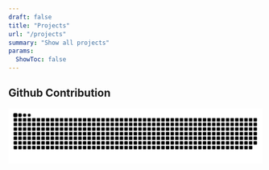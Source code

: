 ```yaml
---
draft: false
title: "Projects"
url: "/projects"
summary: "Show all projects"
params:
  ShowToc: false
---
```


## Github Contribution

![img](https://raw.githubusercontent.com/BALAJI24092001/BALAJI24092001/snake-game/github-contribution-grid-snake.svg)
